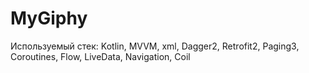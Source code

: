 # MyGiphy
Используемый стек: Kotlin, MVVM, xml, Dagger2, Retrofit2, Paging3, Coroutines, Flow, LiveData, Navigation, Coil
